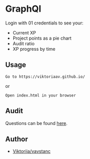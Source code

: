 # GraphQl

Login with 01 credentials to see your:

- Current XP
- Project points as a pie chart
- Audit ratio
- XP progress by time

## Usage
```
Go to https://viktoriaav.github.io/
```
or
```
Open index.html in your browser
```

## Audit

Questions can be found [here](https://github.com/01-edu/public/tree/master/subjects/graphql/audit).

## Author
- [Viktoriia/vavstanc](https://01.kood.tech/git/vavstanc)
